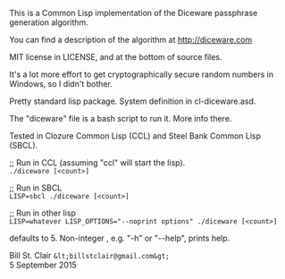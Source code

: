 This is a Common Lisp implementation of the Diceware passphrase generation algorithm.

You can find a description of the algorithm at http://diceware.com

MIT license in LICENSE, and at the bottom of source files.

It's a lot more effort to get cryptographically secure random numbers in Windows, so I didn't bother.

Pretty standard lisp package. System definition in cl-diceware.asd. 

The "diceware" file is a bash script to run it. More info there.

Tested in Clozure Common Lisp (CCL) and Steel Bank Common Lisp (SBCL).

;; Run in CCL (assuming "ccl" will start the lisp).<br/>
`./diceware [<count>]`

;; Run in SBCL<br/>
`LISP=sbcl ./diceware [<count>]`

;; Run in other lisp<br/>
`LISP=whatever LISP_OPTIONS="--noprint options" ./diceware [<count>]`

<count> defaults to 5. Non-integer <count>, e.g. "-h" or "--help", prints help.

Bill St. Clair `&lt;billstclair@gmail.com&gt;`<br/>
5 September 2015
